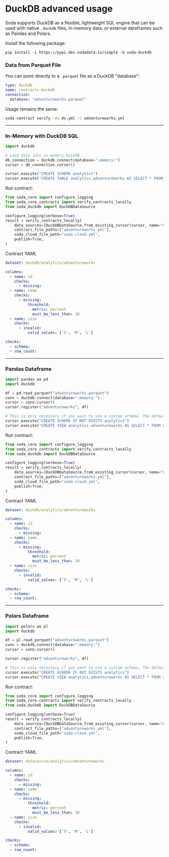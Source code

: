 # DuckDB advanced usage

Soda supports DuckDB as a flexible, lightweight SQL engine that can be used with native `.duckdb` files, in-memory data, or external dataframes such as Pandas and Polars.

Install the following package:

```
pip install -i https://pypi.dev.sodadata.io/simple -U soda-duckdb
```



### Data from Parquet File

You can point directly to a `.parquet` file as a DuckDB "database":

```yaml
type: duckdb
name: contracts-duckdb
connection:
  database: "adventureworks.parquet"
```

Usage remains the same:

```bash
soda contract verify -ds ds.yml -c adventureworks.yml
```

***

### In-Memory with DuckDB SQL

```python
import duckdb

# Load data into in-memory DuckDB
db_connection = duckdb.connect(database=":memory:")
cursor = db_connection.cursor()

cursor.execute("CREATE SCHEMA analytics")
cursor.execute("CREATE TABLE analytics.adventureworks AS SELECT * FROM read_parquet('adventureworks.parquet')")
```

Run contract:

```python
from soda_core import configure_logging
from soda_core.contracts import verify_contracts_locally
from soda_duckdb import DuckDBDataSource

configure_logging(verbose=True)
result = verify_contracts_locally(
    data_sources=[DuckDBDataSource.from_existing_cursor(cursor, name="duckdb")],
    contract_file_paths=["adventureworks.yml"],
    soda_cloud_file_path="soda-cloud.yml",
    publish=True,
)
```



Contract YAML

```yaml
dataset: duckdb/analytics/adventureworks

columns:
  - name: id
    checks:
      - missing:
  - name: name
    checks:
      - missing:
          threshold:
            metric: percent
            must_be_less_than: 10
  - name: size
    checks:
      - invalid:
          valid_values: ['S', 'M', 'L']

checks:
  - schema:
  - row_count:
```

***

### Pandas Dataframe

```python
import pandas as pd
import duckdb

df = pd.read_parquet("adventureworks.parquet")
conn = duckdb.connect(database=":memory:")
cursor = conn.cursor()
cursor.register("adventureworks", df)

# This is only necessary if you want to use a custom schema. The default schema is "main"
cursor.execute("CREATE SCHEMA IF NOT EXISTS analytics")
cursor.execute("CREATE VIEW analytics.adventureworks AS SELECT * FROM adventureworks")

```

Run contract:

```python
from soda_core import configure_logging
from soda_core.contracts import verify_contracts_locally
from soda_duckdb import DuckDBDataSource

configure_logging(verbose=True)
result = verify_contracts_locally(
    data_sources=[DuckDBDataSource.from_existing_cursor(cursor, name="duckdb")],
    contract_file_paths=["adventureworks.yml"],
    soda_cloud_file_path="soda-cloud.yml",
    publish=True,
)
```

Contract YAML

```yaml
dataset: duckdb/analytics/adventureworks

columns:
  - name: id
    checks:
      - missing:
  - name: name
    checks:
      - missing:
          threshold:
            metric: percent
            must_be_less_than: 10
  - name: size
    checks:
      - invalid:
          valid_values: ['S', 'M', 'L']

checks:
  - schema:
  - row_count:
```

***

### Polars Dataframe

```python
import polars as pl
import duckdb

df = pl.read_parquet("adventureworks.parquet")
conn = duckdb.connect(database=":memory:")
cursor = conn.cursor()

cursor.register("adventureworks", df)

# This is only necessary if you want to use a custom schema. The default schema is "main"
cursor.execute("CREATE SCHEMA IF NOT EXISTS analytics")
cursor.execute("CREATE VIEW analytics.adventureworks AS SELECT * FROM adventureworks")
```

Run contract:

```python
from soda_core import configure_logging
from soda_core.contracts import verify_contracts_locally
from soda_duckdb import DuckDBDataSource

configure_logging(verbose=True)
result = verify_contracts_locally(
    data_sources=[DuckDBDataSource.from_existing_cursor(cursor, name="datasource")],
    contract_file_paths=["adventureworks.yml"],
    soda_cloud_file_path="soda-cloud.yml",
    publish=True,
)
```

Contract YAML

```yaml
dataset: datasource/analytics/adventureworks

columns:
  - name: id
    checks:
      - missing:
  - name: name
    checks:
      - missing:
          threshold:
            metric: percent
            must_be_less_than: 10
  - name: size
    checks:
      - invalid:
          valid_values: ['S', 'M', 'L']

checks:
  - schema:
  - row_count:
```
